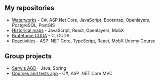 ## My repositories
* [Waterworks](/../../../waterworks) - C#, ASP.Net Core, JavaScript, Bootstrap, Openlayers, PostgreSQL, PostGIS
* [Historical maps](/../../../hist-map) - JavaScript, React, Openlayers, MobX
* [Bruteforce CUDA](/../../../bruteforce-cuda) - C, CUDA
* [Reactivities](/../../../Reactivities) - ASP .NET Core, TypeScript, React, MobX Udemy Course
  
## Group projects
*  [Serwis AGD](/../../../../ksundaysky/AGD-serwis) - Java, Spring
*  [Courses and tests app](/../../../../wrobika/courses) - C#, ASP .NET Core MVC
  
<!--
**natamora/natamora** is a ✨ _special_ ✨ repository because its `README.md` (this file) appears on your GitHub profile.

Here are some ideas to get you started:

- 🔭 I’m currently working on ...
- 🌱 I’m currently learning ...
- 👯 I’m looking to collaborate on ...
- 🤔 I’m looking for help with ...
- 💬 Ask me about ...
- 📫 How to reach me: ...
- 😄 Pronouns: ...
- ⚡ Fun fact: ...
-->
